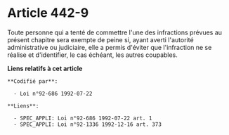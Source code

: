 # Article 442-9

Toute personne qui a tenté de commettre l'une des infractions prévues au présent chapitre sera exempte de peine si, ayant
averti l'autorité administrative ou judiciaire, elle a permis d'éviter que l'infraction ne se réalise et d'identifier, le cas
échéant, les autres coupables.

**Liens relatifs à cet article**

	**Codifié par**:

	  - Loi n°92-686 1992-07-22

	**Liens**:

	  - SPEC_APPLI: Loi n°92-686 1992-07-22 art. 1
	  - SPEC_APPLI: Loi n°92-1336 1992-12-16 art. 373
